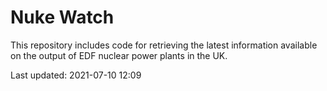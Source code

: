 # Nuke Watch

This repository includes code for retrieving the latest information available on the output of EDF nuclear power plants in the UK.

Last updated: 2021-07-10 12:09